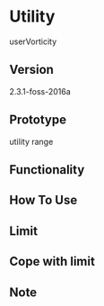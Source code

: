 # Utility
userVorticity

## Version
2.3.1-foss-2016a

## Prototype
utility range

## Functionality

## How To Use

## Limit

## Cope with limit

## Note
